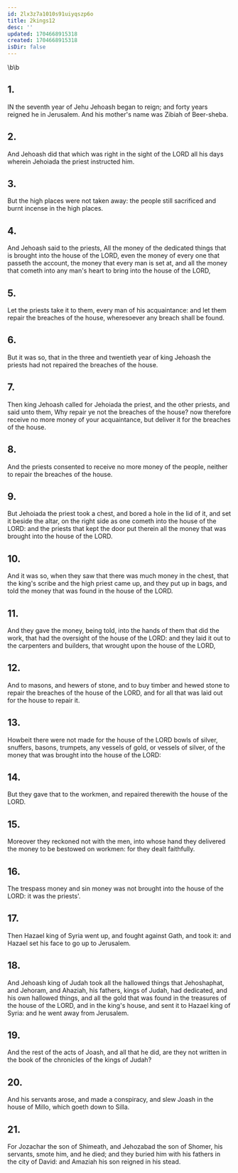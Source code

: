 ```yaml
---
id: 2lx3z7a1010s91uiyqszp6o
title: 2kings12
desc: ''
updated: 1704668915318
created: 1704668915318
isDir: false
---
```

\b\b
## 1.
IN the seventh year of Jehu Jehoash began to reign; and forty years reigned he in Jerusalem.  And his mother's name was Zibiah of Beer-sheba.
## 2.
And Jehoash did that which was right in the sight of the LORD all his days wherein Jehoiada the priest instructed him.
## 3.
But the high places were not taken away: the people still sacrificed and burnt incense in the high places.
## 4.
And Jehoash said to the priests, All the money of the dedicated things that is brought into the house of the LORD, even the money of every one that passeth the account, the money that every man is set at, and all the money that cometh into any man's heart to bring into the house of the LORD,
## 5.
Let the priests take it to them, every man of his acquaintance: and let them repair the breaches of the house, wheresoever any breach shall be found.
## 6.
But it was so, that in the three and twentieth year of king Jehoash the priests had not repaired the breaches of the house.
## 7.
Then king Jehoash called for Jehoiada the priest, and the other priests, and said unto them, Why repair ye not the breaches of the house?  now therefore receive no more money of your acquaintance, but deliver it for the breaches of the house.
## 8.
And the priests consented to receive no more money of the people, neither to repair the breaches of the house.
## 9.
But Jehoiada the priest took a chest, and bored a hole in the lid of it, and set it beside the altar, on the right side as one cometh into the house of the LORD: and the priests that kept the door put therein all the money that was brought into the house of the LORD.
## 10.
And it was so, when they saw that there was much money in the chest, that the king's scribe and the high priest came up, and they put up in bags, and told the money that was found in the house of the LORD.
## 11.
And they gave the money, being told, into the hands of them that did the work, that had the oversight of the house of the LORD: and they laid it out to the carpenters and builders, that wrought upon the house of the LORD,
## 12.
And to masons, and hewers of stone, and to buy timber and hewed stone to repair the breaches of the house of the LORD, and for all that was laid out for the house to repair it.
## 13.
Howbeit there were not made for the house of the LORD bowls of silver, snuffers, basons, trumpets, any vessels of gold, or vessels of silver, of the money that was brought into the house of the LORD:
## 14.
But they gave that to the workmen, and repaired therewith the house of the LORD.
## 15.
Moreover they reckoned not with the men, into whose hand they delivered the money to be bestowed on workmen: for they dealt faithfully.
## 16.
The trespass money and sin money was not brought into the house of the LORD: it was the priests'.
## 17.
Then Hazael king of Syria went up, and fought against Gath, and took it: and Hazael set his face to go up to Jerusalem.
## 18.
And Jehoash king of Judah took all the hallowed things that Jehoshaphat, and Jehoram, and Ahaziah, his fathers, kings of Judah, had dedicated, and his own hallowed things, and all the gold that was found in the treasures of the house of the LORD, and in the king's house, and sent it to Hazael king of Syria: and he went away from Jerusalem.
## 19.
And the rest of the acts of Joash, and all that he did, are they not written in the book of the chronicles of the kings of Judah?
## 20.
And his servants arose, and made a conspiracy, and slew Joash in the house of Millo, which goeth down to Silla.
## 21.
For Jozachar the son of Shimeath, and Jehozabad the son of Shomer, his servants, smote him, and he died; and they buried him with his fathers in the city of David: and Amaziah his son reigned in his stead.

